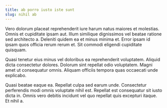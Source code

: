 ```yaml
---
title: ab porro iusto iste sunt
slug: nihil ab
---
```


Vero dolorum placeat reprehenderit iure harum natus maiores et molestias. Omnis et cupiditate ipsam aut. Illum similique dignissimos vel beatae ratione sed architecto a. Deleniti quidem ea et minus minima et. Error ipsam id ipsam quos officia rerum rerum et. Sit commodi eligendi cupiditate quisquam.

Quasi tenetur eius minus vel doloribus ea reprehenderit voluptatem. Aliquid dicta consectetur dolores. Dolorum sint repellat odio voluptatem. Magni amet ut consequatur omnis. Aliquam officiis tempora quas occaecati unde explicabo.

Quasi beatae eaque ea. Repellat culpa sed earum unde. Consectetur perferendis modi omnis voluptate nihil est. Repellat est consequatur sit iusto dicta in. Omnis vero debitis incidunt vel quo repellat quis excepturi itaque. Et nihil a.

